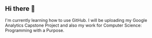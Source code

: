 ## Hi there 👋

I'm currently learning how to use GitHub.
I will be uploading my Google Analytics Capstone Project and also my work for Computer Science: Programming with a Purpose.
